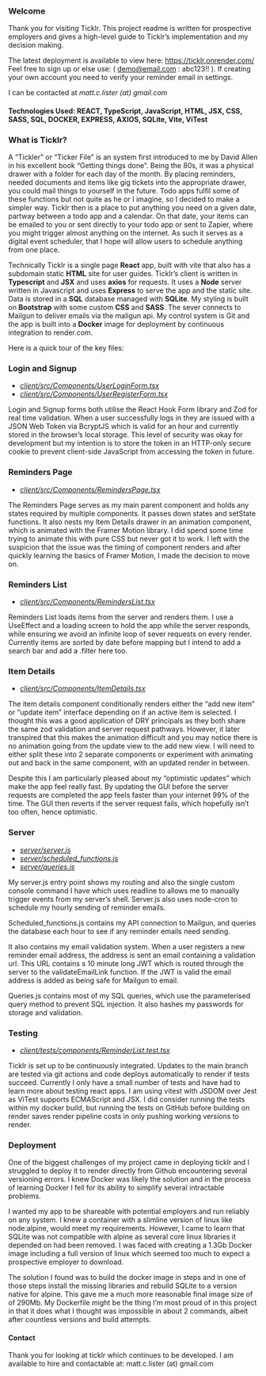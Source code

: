 ### Welcome

Thank you for visiting Ticklr. This project readme is written for prospective employers and gives a high-level guide to Ticklr’s implementation and my decision making.

The latest deployment is available to view here: https://ticklr.onrender.com/  
Feel free to sign up or else use: ( demo@email.com : abc123!! ).
If creating your own account you need to verify your reminder email in settings.

I can be contacted at *matt.c.lister (at) gmail.com*

#### Technologies Used: REACT, TypeScript, JavaScript, HTML, JSX, CSS, SASS, SQL, DOCKER, EXPRESS, AXIOS, SQLite, Vite, ViTest

### What is Ticklr?

A “Tickler” or “Ticker File” is an system first introduced to me by David Allen in his excellent book “Getting things done”. Being the 80s, it was a physical drawer with a folder for each day of the month. By placing reminders, needed documents and items like gig tickets into the appropriate drawer, you could mail things to yourself in the future. Todo apps fulfil some of these functions but not quite as he or I imagine, so I decided to make a simpler way. Ticklr then is a place to put anything you need on a given date, partway between a todo app and a calendar. On that date, your items can be emailed to you or sent directly to your todo app or sent to Zapier, where you might trigger almost anything on the internet. As such it serves as a digital event scheduler, that I hope will allow users to schedule anything from one place.

Technically Ticklr is a single page **React** app, built with vite that also has a subdomain static **HTML** site for user guides. Ticklr’s client is written in **Typescript** and **JSX** and uses **axios** for requests. It uses a **Node** server written in Javascript and uses **Express** to serve the app and the static site. Data is stored in a **SQL** database managed with **SQLite**. My styling is built on **Bootstrap** with some custom **CSS** and **SASS**. The sever connects to Mailgun to deliver emails via the maligun api. My control system is Git and the app is built into a **Docker** image for deployment by continuous integration to render.com.

Here is a quick tour of the key files:

### Login and Signup
- *[client/src/Components/UserLoginForm.tsx](/client/src/Components/UserLoginForm.tsx)*
- *[client/src/Components/UserRegisterForm.tsx](/client/src/Components/UserRegisterForm.tsx)*

Login and Signup forms both utilise the React Hook Form library and Zod for real time validation. When a user successfully logs in they are issued with a JSON Web Token via BcryptJS which is valid for an hour and currently stored in the browser’s local storage. This level of security was okay for development but my intention is to store the token in an HTTP-only secure cookie to prevent client-side JavaScript from accessing the token in future.

### Reminders Page
- *[client/src/Components/RemindersPage.tsx](/client/src/Components/RemindersPage.tsx)*

The Reminders Page serves as my main parent component and holds any states required by multiple components. It passes down states and setState functions. It also nests my Item Details drawer in an animation component, which is animated with the Framer Motion library. I did spend some time trying to animate this with pure CSS but never got it to work. I left with the suspicion that the issue was the timing of component renders and after quickly learning the basics of Framer Motion, I made the decision to move on.

### Reminders List
- *[client/src/Components/RemindersList.tsx](/client/src/Components/RemindersList.tsx)*

Reminders List loads items from the server and renders them. I use a UseEffect and a loading screen to hold the app while the server responds, while ensuring we avoid an infinite loop of sever requests on every render. Currently items are sorted by date before mapping but I intend to add a search bar and add a .filter here too.

### Item Details
- *[client/src/Components/ItemDetails.tsx](/client/src/Components/ItemDetails.tsx)*

The item details component conditionally renders either the “add new item” or “update item” interface depending on if an active item is selected. I thought this was a good application of DRY principals as they both share the same zod validation and server request pathways. However, it later transpired that this makes the animation difficult and you may notice there is no animation going from the update view to the add new view. I will need to either split these into 2 separate components or experiment with animating out and back in the same component, with an updated render in between.

Despite this I am particularly pleased about my “optimistic updates” which make the app feel really fast. By updating the GUI before the server requests are completed the app feels faster than your internet 99% of the time. The GUI then reverts if the server request fails, which hopefully isn’t too often, hence optimistic.

### Server
- *[server/server.js](/server/server.js)*
- *[server/scheduled_functions.js](/server/scheduled_functions.js)*
- *[server/queries.js](/server/queries.js)*

My server.js entry point shows my routing and also the single custom console command I have which uses readline to allows me to manually trigger events from my server’s shell. Server.js also uses node-cron to schedule my hourly sending of reminder emails.

Scheduled_functions.js contains my API connection to Mailgun, and queries the database each hour to see if any reminder emails need sending.

It also contains my email validation system. When a user registers a new reminder email address, the address is sent an email containing a validation url. This URL contains s 10 minute long JWT which is routed through the server to the validateEmailLink function. If the JWT is valid the email address is added as being safe for Mailgun to email.

Queries.js contains most of my SQL queries, which use the parameterised query method to prevent SQL injection. It also hashes my passwords for storage and validation.

### Testing
- *[client/tests/components/ReminderList.test.tsx](/client/tests/components/ReminderList.test.tsx)*

Ticklr is set up to be continuously integrated. Updates to the main branch are tested via git actions and code deploys automatically to render if tests succeed. Currently I only have a small number of tests and have had to learn more about testing react apps.
I am using vitest with JSDOM over Jest as ViTest supports ECMAScript and JSX. I did consider running the tests within my docker build, but running the tests on GitHub before building on render saves render pipeline costs in only pushing working versions to render.

### Deployment
One of the biggest challenges of my project came in deploying ticklr and I struggled to deploy it to render directly from Github encountering several versioning errors. I knew Docker was likely the solution and in the process of learning Docker I fell for its ability to simplify several intractable problems.

I wanted my app to be shareable with potential employers and run reliably on any system. I knew a container with a slimline version of linux like node:alpine, would meet my requirements. However, I came to learn that SQLite was not compatible with alpine as several core linux libraries it depended on had been removed. I was faced with creating a 1.3Gb Docker image including a full version of linux which seemed too much to expect a prospective employer to download.

The solution I found was to build the docker image in steps and in one of those steps install the missing libraries and rebuild SQLite to a version native for alpine. This gave me a much more reasonable final image size of of 290Mb. My Dockerfile might be the thing I’m most proud of in this project in that it does what I thought was impossible in about 2 commands, albeit after countless versions and build attempts.

#### Contact

Thank you for looking at ticklr which continues to be developed. I am available to hire and contactable at: matt.c.lister (at) gmail.com
